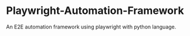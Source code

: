 # Playwright-Automation-Framework

An E2E automation framework using playwright with python language.
